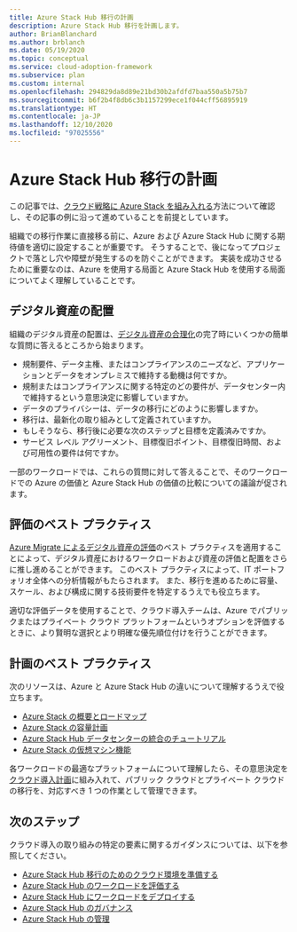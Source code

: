 ```yaml
---
title: Azure Stack Hub 移行の計画
description: Azure Stack Hub 移行を計画します。
author: BrianBlanchard
ms.author: brblanch
ms.date: 05/19/2020
ms.topic: conceptual
ms.service: cloud-adoption-framework
ms.subservice: plan
ms.custom: internal
ms.openlocfilehash: 294829da8d89e21bd30b2afdfd7baa550a5b75b7
ms.sourcegitcommit: b6f2b4f8db6c3b1157299ece1f044cff56895919
ms.translationtype: HT
ms.contentlocale: ja-JP
ms.lasthandoff: 12/10/2020
ms.locfileid: "97025556"
---
```

# <a name="plan-your-azure-stack-hub-migration"></a>Azure Stack Hub 移行の計画

この記事では、[クラウド戦略に Azure Stack を組み入れる](./index.md)方法について確認し、その記事の例に沿って進めていることを前提としています。

組織での移行作業に直接移る前に、Azure および Azure Stack Hub に関する期待値を適切に設定することが重要です。 そうすることで、後になってプロジェクトで落とし穴や障壁が発生するのを防ぐことができます。 実装を成功させるために重要なのは、Azure を使用する局面と Azure Stack Hub を使用する局面についてよく理解していることです。

## <a name="digital-estate-alignment"></a>デジタル資産の配置

組織のデジタル資産の配置は、[デジタル資産の合理化](../../digital-estate/index.md)の完了時にいくつかの簡単な質問に答えるところから始まります。

- 規制要件、データ主権、またはコンプライアンスのニーズなど、アプリケーションとデータをオンプレミスで維持する動機は何ですか。
- 規制またはコンプライアンスに関する特定のどの要件が、データセンター内で維持するという意思決定に影響していますか。
- データのプライバシーは、データの移行にどのように影響しますか。
- 移行は、最新化の取り組みとして定義されていますか。
- もしそうなら、移行後に必要な次のステップと目標を定義済みですか。
- サービス レベル アグリーメント、目標復旧ポイント、目標復旧時間、および可用性の要件は何ですか。

一部のワークロードでは、これらの質問に対して答えることで、そのワークロードでの Azure の価値と Azure Stack Hub の価値の比較についての議論が促されます。

## <a name="assessment-best-practices"></a>評価のベスト プラクティス

[Azure Migrate によるデジタル資産の評価](../../plan/contoso-migration-assessment.md)のベスト プラクティスを適用することによって、デジタル資産におけるワークロードおよび資産の評価と配置をさらに推し進めることができます。 このベスト プラクティスによって、IT ポートフォリオ全体への分析情報がもたらされます。 また、移行を進めるために容量、スケール、および構成に関する技術要件を特定するうえでも役立ちます。

適切な評価データを使用することで、クラウド導入チームは、Azure でパブリックまたはプライベート クラウド プラットフォームというオプションを評価するときに、より賢明な選択とより明確な優先順位付けを行うことができます。

## <a name="planning-best-practices"></a>計画のベスト プラクティス

次のリソースは、Azure と Azure Stack Hub の違いについて理解するうえで役立ちます。

- [Azure Stack の概要とロードマップ](https://azure.microsoft.com/resources/videos/ignite-2018-azure-stack-overview-and-roadmap/)
- [Azure Stack の容量計画](/azure/azure-stack/capacity-planning)
- [Azure Stack Hub データセンターの統合のチュートリアル](/azure-stack/operator/azure-stack-customer-journey)
- [Azure Stack の仮想マシン機能](/azure-stack/user/azure-stack-vm-considerations?view=azs-1910)

各ワークロードの最適なプラットフォームについて理解したら、その意思決定を[クラウド導入計画](../../plan/template.md)に組み入れて、パブリック クラウドとプライベート クラウドの移行を、対応すべき 1 つの作業として管理できます。

## <a name="next-steps"></a>次のステップ

クラウド導入の取り組みの特定の要素に関するガイダンスについては、以下を参照してください。

- [Azure Stack Hub 移行のためのクラウド環境を準備する](./ready.md)
- [Azure Stack Hub のワークロードを評価する](./migrate-assess.md)
- [Azure Stack Hub にワークロードをデプロイする](./migrate-deploy.md)
- [Azure Stack Hub のガバナンス](./govern.md)
- [Azure Stack Hub の管理](./manage.md)
